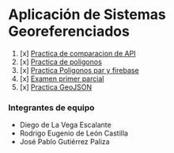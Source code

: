 # Aplicación de Sistemas Georeferenciados

1. [x] [Practica de comparacion de API](https://geo.deleoncastilla.co/semestre7/actividad1)
2. [x] [Practica de poligonos](https://geo.deleoncastilla.co/semestre7/actividad2)
5. [x] [Practica Poligonos par y firebase](https://geo.deleoncastilla.co/semestre7/actividad1.1/index.html)
3. [x] [Examen primer parcial](https://geo.deleoncastilla.co/semestre7/examen)
4. [x] [Practica GeoJSON](https://geo.deleoncastilla.co/semestre7/actividad3)


### Integrantes de equipo
- Diego de La Vega Escalante
- Rodrigo Eugenio de León Castilla
- José Pablo Gutiérrez Paliza
